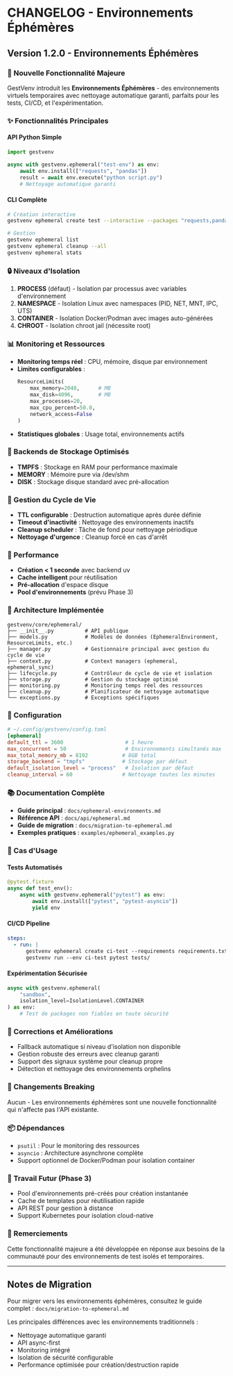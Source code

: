 # CHANGELOG - Environnements Éphémères

## Version 1.2.0 - Environnements Éphémères

### 🎉 Nouvelle Fonctionnalité Majeure

GestVenv introduit les **Environnements Éphémères** - des environnements virtuels temporaires avec nettoyage automatique garanti, parfaits pour les tests, CI/CD, et l'expérimentation.

### ✨ Fonctionnalités Principales

#### API Python Simple
```python
import gestvenv

async with gestvenv.ephemeral("test-env") as env:
    await env.install(["requests", "pandas"])
    result = await env.execute("python script.py")
    # Nettoyage automatique garanti
```

#### CLI Complète
```bash
# Création interactive
gestvenv ephemeral create test --interactive --packages "requests,pandas"

# Gestion
gestvenv ephemeral list
gestvenv ephemeral cleanup --all
gestvenv ephemeral stats
```

### 🔒 Niveaux d'Isolation

1. **PROCESS** (défaut) - Isolation par processus avec variables d'environnement
2. **NAMESPACE** - Isolation Linux avec namespaces (PID, NET, MNT, IPC, UTS)
3. **CONTAINER** - Isolation Docker/Podman avec images auto-générées
4. **CHROOT** - Isolation chroot jail (nécessite root)

### 📊 Monitoring et Ressources

- **Monitoring temps réel** : CPU, mémoire, disque par environnement
- **Limites configurables** : 
  ```python
  ResourceLimits(
      max_memory=2048,      # MB
      max_disk=4096,        # MB
      max_processes=20,
      max_cpu_percent=50.0,
      network_access=False
  )
  ```
- **Statistiques globales** : Usage total, environnements actifs

### 💾 Backends de Stockage Optimisés

- **TMPFS** : Stockage en RAM pour performance maximale
- **MEMORY** : Mémoire pure via /dev/shm
- **DISK** : Stockage disque standard avec pré-allocation

### 🧹 Gestion du Cycle de Vie

- **TTL configurable** : Destruction automatique après durée définie
- **Timeout d'inactivité** : Nettoyage des environnements inactifs
- **Cleanup scheduler** : Tâche de fond pour nettoyage périodique
- **Nettoyage d'urgence** : Cleanup forcé en cas d'arrêt

### 🚀 Performance

- **Création < 1 seconde** avec backend uv
- **Cache intelligent** pour réutilisation
- **Pré-allocation** d'espace disque
- **Pool d'environnements** (prévu Phase 3)

### 📁 Architecture Implémentée

```
gestvenv/core/ephemeral/
├── __init__.py          # API publique
├── models.py            # Modèles de données (EphemeralEnvironment, ResourceLimits, etc.)
├── manager.py           # Gestionnaire principal avec gestion du cycle de vie
├── context.py           # Context managers (ephemeral, ephemeral_sync)
├── lifecycle.py         # Contrôleur de cycle de vie et isolation
├── storage.py           # Gestion du stockage optimisé
├── monitoring.py        # Monitoring temps réel des ressources
├── cleanup.py           # Planificateur de nettoyage automatique
└── exceptions.py        # Exceptions spécifiques
```

### 🔧 Configuration

```toml
# ~/.config/gestvenv/config.toml
[ephemeral]
default_ttl = 3600                    # 1 heure
max_concurrent = 50                   # Environnements simultanés max
max_total_memory_mb = 8192           # 8GB total
storage_backend = "tmpfs"            # Stockage par défaut
default_isolation_level = "process"   # Isolation par défaut
cleanup_interval = 60                # Nettoyage toutes les minutes
```

### 📚 Documentation Complète

- **Guide principal** : `docs/ephemeral-environments.md`
- **Référence API** : `docs/api/ephemeral.md`
- **Guide de migration** : `docs/migration-to-ephemeral.md`
- **Exemples pratiques** : `examples/ephemeral_examples.py`

### 🎯 Cas d'Usage

#### Tests Automatisés
```python
@pytest.fixture
async def test_env():
    async with gestvenv.ephemeral("pytest") as env:
        await env.install(["pytest", "pytest-asyncio"])
        yield env
```

#### CI/CD Pipeline
```yaml
steps:
  - run: |
      gestvenv ephemeral create ci-test --requirements requirements.txt
      gestvenv run --env ci-test pytest tests/
```

#### Expérimentation Sécurisée
```python
async with gestvenv.ephemeral(
    "sandbox",
    isolation_level=IsolationLevel.CONTAINER
) as env:
    # Test de packages non fiables en toute sécurité
```

### 🐛 Corrections et Améliorations

- Fallback automatique si niveau d'isolation non disponible
- Gestion robuste des erreurs avec cleanup garanti
- Support des signaux système pour cleanup propre
- Détection et nettoyage des environnements orphelins

### 🔄 Changements Breaking

Aucun - Les environnements éphémères sont une nouvelle fonctionnalité qui n'affecte pas l'API existante.

### 📦 Dépendances

- `psutil` : Pour le monitoring des ressources
- `asyncio` : Architecture asynchrone complète
- Support optionnel de Docker/Podman pour isolation container

### 🚧 Travail Futur (Phase 3)

- Pool d'environnements pré-créés pour création instantanée
- Cache de templates pour réutilisation rapide
- API REST pour gestion à distance
- Support Kubernetes pour isolation cloud-native

### 🙏 Remerciements

Cette fonctionnalité majeure a été développée en réponse aux besoins de la communauté pour des environnements de test isolés et temporaires.

---

## Notes de Migration

Pour migrer vers les environnements éphémères, consultez le guide complet : `docs/migration-to-ephemeral.md`

Les principales différences avec les environnements traditionnels :
- Nettoyage automatique garanti
- API async-first
- Monitoring intégré
- Isolation de sécurité configurable
- Performance optimisée pour création/destruction rapide